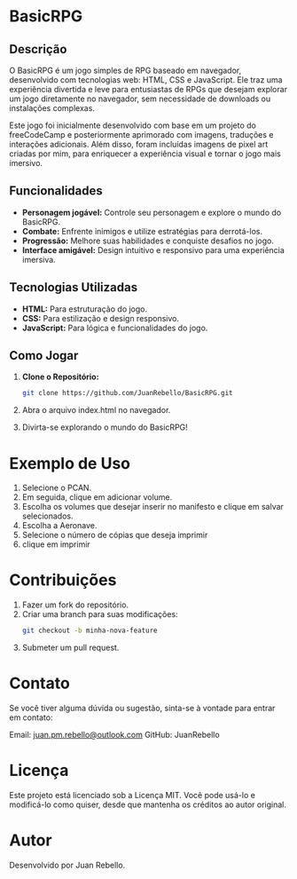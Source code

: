 
# BasicRPG

## Descrição
O BasicRPG é um jogo simples de RPG baseado em navegador, desenvolvido com tecnologias web: HTML, CSS e JavaScript. Ele traz uma experiência divertida e leve para entusiastas de RPGs que desejam explorar um jogo diretamente no navegador, sem necessidade de downloads ou instalações complexas.

Este jogo foi inicialmente desenvolvido com base em um projeto do freeCodeCamp e posteriormente aprimorado com imagens, traduções e interações adicionais. Além disso, foram incluídas imagens de pixel art criadas por mim, para enriquecer a experiência visual e tornar o jogo mais imersivo.
## Funcionalidades

- **Personagem jogável:** Controle seu personagem e explore o mundo do BasicRPG.
- **Combate:** Enfrente inimigos e utilize estratégias para derrotá-los.
- **Progressão:** Melhore suas habilidades e conquiste desafios no jogo.
- **Interface amigável:** Design intuitivo e responsivo para uma experiência imersiva.

## Tecnologias Utilizadas

- **HTML:** Para estruturação do jogo.
- **CSS:** Para estilização e design responsivo.
- **JavaScript:** Para lógica e funcionalidades do jogo.

## Como Jogar

1. **Clone o Repositório:**

   ```bash
   git clone https://github.com/JuanRebello/BasicRPG.git
   
2. Abra o arquivo index.html no navegador.

3. Divirta-se explorando o mundo do BasicRPG!

# Exemplo de Uso

  1. Selecione o PCAN.
  2. Em seguida, clique em adicionar volume.
  3. Escolha os volumes que desejar inserir no manifesto e clique em salvar selecionados.
  4. Escolha a Aeronave.
  5. Selecione o número de cópias que deseja imprimir
  6. clique em imprimir

# Contribuições

  1. Fazer um fork do repositório.
  2. Criar uma branch para suas modificações:
     ```bash
     git checkout -b minha-nova-feature

  3. Submeter um pull request.


# Contato
  Se você tiver alguma dúvida ou sugestão, sinta-se à vontade para entrar em contato:

  Email: juan.pm.rebello@outlook.com
  GitHub: JuanRebello

# Licença

Este projeto está licenciado sob a Licença MIT. Você pode usá-lo e modificá-lo como quiser, desde que mantenha os créditos ao autor original.

# Autor

Desenvolvido por Juan Rebello.
